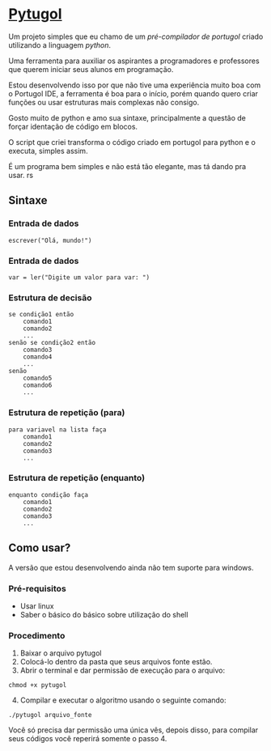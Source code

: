 # [Pytugol](http://github.com/omadson/pytugol)

Um projeto simples que eu chamo de um *pré-compilador de portugol* criado utilizando a linguagem *python*.

Uma ferramenta para auxiliar os aspirantes a programadores e professores que querem iniciar seus alunos em programação.

Estou desenvolvendo isso por que não tive uma experiência muito boa com o Portugol IDE, a ferramenta é boa para o início, porém quando quero criar funções ou usar estruturas mais complexas não consigo.

Gosto muito de python e amo sua sintaxe, principalmente a questão de forçar identação de código em blocos.

O script que criei transforma o código criado em portugol para python e o executa, simples assim.

É um programa bem simples e não está tão elegante, mas tá dando pra usar. rs

## Sintaxe

### Entrada de dados

```
escrever("Olá, mundo!")
```
### Entrada de dados

```
var = ler("Digite um valor para var: ")
```

### Estrutura de decisão

```
se condição1 então
    comando1
    comando2
    ...
senão se condição2 então
    comando3
    comando4
    ...
senão
    comando5
    comando6
    ...
```

### Estrutura de repetição (para)

```
para variavel na lista faça
    comando1
    comando2
    comando3
    ...
```
### Estrutura de repetição (enquanto)

```
enquanto condição faça
    comando1
    comando2
    comando3
    ...
```

## Como usar?
A versão que estou desenvolvendo ainda não tem suporte para windows.

### Pré-requisitos

* Usar linux
* Saber o básico do básico sobre utilização do shell

### Procedimento
1. Baixar o arquivo pytugol
2. Colocá-lo dentro da pasta que seus arquivos fonte estão.
3. Abrir o terminal e dar permissão de execução para o arquivo:

```
chmod +x pytugol
```
4. Compilar e executar o algoritmo usando o seguinte comando:

```
./pytugol arquivo_fonte
```

Você só precisa dar permissão uma única vês, depois disso, para compilar seus códigos você reperirá somente o passo 4.
    
